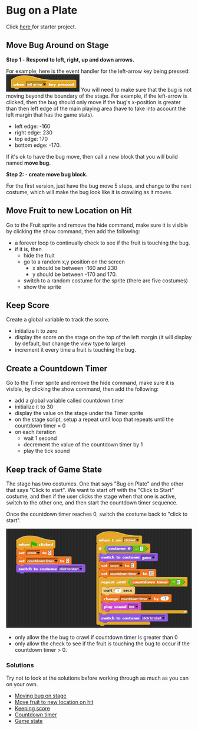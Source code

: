 # Bug on a Plate

Click [here ](https://snap.berkeley.edu/snap/snap.html#present:Username=annechinn&ProjectName=BugOnAPlate%20-%20Starter)for starter project.

## Move Bug Around on Stage

**Step 1 -** **Respond to left, right, up and down arrows.** 

For example, here is the event handler for the left-arrow key being pressed:  ![](.gitbook/assets/image%20%28391%29.png) You will need to make sure that the bug is not moving beyond the boundary of the stage. For example, if the left-arrow is clicked, then the bug should only move if the bug's x-position is greater than then left edge of the main playing area \(have to take into account the left margin that has the game stats\).

* left edge: -160
* right edge: 230
* top edge: 170
* bottom edge: -170.

If it's ok to have the bug move, then call a new block that you will build named **move bug.**

**Step 2: - create move bug block.**

For the first version, just have the bug move 5 steps, and change to the next costume, which will make the bug look like it is crawling as it moves.

## Move Fruit to new Location on Hit

Go to the Fruit sprite and remove the hide command, make sure it is visible by clicking the show command, then add the following:

* a forever loop to continually check to see if the fruit is touching the bug.
* if it is, then
  * hide the fruit
  * go to a random x,y position on the screen
    * x should be between -160 and 230
    * y should be between -170 and 170.
  * switch to a random costume for the sprite \(there are five costumes\)
  * show the sprite

## Keep Score

Create a global variable to track the score. 

* initialize it to zero 
* display the score on the stage on the top of the left margin  \(it will display by default, but change the view type to large\)
* increment it every time a fruit is touching the bug.

## Create a Countdown Timer

Go to the Timer sprite and remove the hide command, make sure it is visible, by clicking the show command, then add the following:

* add a global variable called countdown timer
* initialize it to 30
* display the value on the stage under the Timer sprite
* on the stage script, setup a repeat until loop that repeats until the countdown timer = 0
* on each iteration
  * wait 1 second
  * decrement the value of the countdown timer by 1
  * play the tick sound

## Keep track of Game State

The stage has two costumes. One that says "Bug on Plate" and the other that says "Click to start". We want to start off with the "Click to Start" costume, and then if the user clicks the stage when that one is active, switch to the other one, and then start the countdown timer sequence.

Once the countdown timer reaches 0, switch the costume back to "click to start".

![](.gitbook/assets/image%20%28381%29.png)

* only allow the the bug to crawl if countdown timer is greater than 0
* only allow the check to see if the fruit is touching the bug to occur if the countdown timer &gt; 0.

### Solutions

Try not to look at the solutions before working through as much as you can on your own.

* [Moving bug on stage](https://snap.berkeley.edu/snap/snap.html#present:Username=annechinn&ProjectName=BugOnAPlate%20-%20Step%201%20-%20Move%20Bug%20on%20Stage)
* [Move fruit to new location on hit](https://snap.berkeley.edu/snap/snap.html#present:Username=annechinn&ProjectName=BugOnAPlate%20-%20Step%202%20-%20Move%20Fruit%20on%20Hit)
* [Keeping score](https://snap.berkeley.edu/snap/snap.html#present:Username=annechinn&ProjectName=BugOnAPlate%20-%20Step%203%20-%20Keep%20Score)
* [Countdown timer](https://snap.berkeley.edu/snap/snap.html#present:Username=annechinn&ProjectName=BugOnAPlate%20-%20Step%204%20-%20Keep%20Time)
* [Game state](https://snap.berkeley.edu/snap/snap.html#present:Username=annechinn&ProjectName=BugOnAPlate%20-%20Step%205%20-%20Game%20is%20Running)



